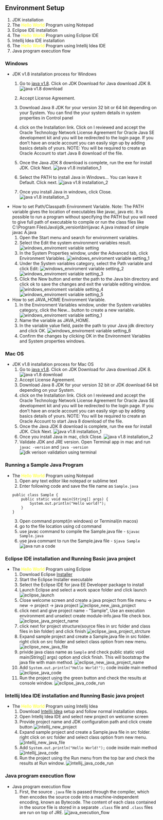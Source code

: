 ## Environment Setup ##
1. JDK installation
2. The <span style="color:yellow">Hello World</span> Program using Notepad
3. Eclipse IDE installation
4. The <span style="color:yellow">Hello World</span> Program using Eclipse IDE
5. Intellij Idea IDE installation
6. The <span style="color:yellow">Hello World</span> Program using Intellij Idea IDE
7. Java program execution flow

### Windows ###
- JDK v1.8 installation process for Windows
    1. Go to [java v1.8](https://www.oracle.com/java/technologies/downloads/#java8). Click on JDK Download for Java download JDK 8.
    ![java v1.8 download](https://github.com/yetanothermasterylearning/Core-Java/blob/main/02.%20Environment%20Setup/Pictures/windows_jdk_v1.8_download.png)
    2. Accept License Agreement.
    3. Download Java 8 JDK for your version 32 bit or 64 bit depending on your System. You can find the your system details in system properties in Control panel

    4. click on the Installation link. Click on I reviewed and accept the Oracle Technology Network License Agreement for Oracle Java SE development kit and you will be redirected to the login page. If you don’t have an oracle account you can easily sign up by adding basics details of yours.
    NOTE: You will be required to create an Oracle Account to start Java 8 download of the file.
    5. Once the Java JDK 8 download is complete, run the exe for install JDK. Click Next.
    ![java v1.8 installation_1](https://github.com/yetanothermasterylearning/Core-Java/blob/main/02.%20Environment%20Setup/Pictures/windows_jdk_installation_1.png)
    6. Select the PATH to install Java in Windows… You can leave it Default. Click next.
    ![java v1.8 installation_2](https://github.com/yetanothermasterylearning/Core-Java/blob/main/02.%20Environment%20Setup/Pictures/windows_jdk_installation_2.png)
    7. Once you install Java in windows, click Close.
    ![java v1.8 installation_3](https://github.com/yetanothermasterylearning/Core-Java/blob/main/02.%20Environment%20Setup/Pictures/windows_jdk_installation_3.png)
- How to set Path/Classpath Environment Variable.
    Note: The PATH variable gives the location of executables like javac, java etc. It is possible to run a program without specifying the PATH but you will need to give full path of executable to compile or run the class files like C:\Program Files\Java\jdk_version\bin\javac A.java instead of simple javac A.java
    1. Open the Start menu and search for environment variables.
    2. Select the Edit the system environment variables result.
    ![windows_enviroment variable setting](https://github.com/yetanothermasterylearning/Core-Java/blob/main/02.%20Environment%20Setup/Pictures/windows_enviroment%20variable%20setting.png)
    3. In the System Properties window, under the Advanced tab, click Environment Variables.
    ![windows_enviroment variable setting_1](https://github.com/yetanothermasterylearning/Core-Java/blob/main/02.%20Environment%20Setup/Pictures/windows_enviroment%20variable%20setting_1.png)
    4. Under the System variables category, select the Path variable and click Edit:
    ![windows_enviroment variable setting_2](https://github.com/yetanothermasterylearning/Core-Java/blob/main/02.%20Environment%20Setup/Pictures/windows_enviroment%20variable%20setting_2.png)
    ![windows_enviroment variable setting_3](https://github.com/yetanothermasterylearning/Core-Java/blob/main/02.%20Environment%20Setup/Pictures/windows_enviroment%20variable%20setting_3.png)
    5. Click the New button and enter the path to the Java bin directory and click ok to save the changes and exit the variable editing window.
    ![windows_enviroment variable setting_4](https://github.com/yetanothermasterylearning/Core-Java/blob/main/02.%20Environment%20Setup/Pictures/windows_enviroment%20variable%20setting_4.png)
    ![windows_enviroment variable setting_5](https://github.com/yetanothermasterylearning/Core-Java/blob/main/02.%20Environment%20Setup/Pictures/windows_enviroment%20variable%20setting_5.png)
- How to set JAVA_HOME Environment Variable.
    1. In the Environment Variables window, under the System variables category, click the New… button to create a new variable.
    ![windows_enviroment variable setting_1](https://github.com/yetanothermasterylearning/Core-Java/blob/main/02.%20Environment%20Setup/Pictures/windows_enviroment%20variable%20setting_1.png)
    2. Name the variable as JAVA_HOME.
    3. In the variable value field, paste the path to your Java jdk directory and click OK.
    ![windows_enviroment variable setting_6](https://github.com/yetanothermasterylearning/Core-Java/blob/main/02.%20Environment%20Setup/Pictures/windows_enviroment%20variable%20setting_6.png)
    4. Confirm the changes by clicking OK in the Environment Variables and System properties windows.

### Mac OS ###
- JDK v1.8 installation process for Mac OS
    1. Go to [java v1.8](https://www.oracle.com/java/technologies/downloads/#java8). Click on JDK Download for Java download JDK 8.
    ![java v1.8 download](https://github.com/yetanothermasterylearning/Core-Java/blob/main/02.%20Environment%20Setup/Pictures/jdk_v1.8_download.png)
    2. Accept License Agreement.
    3. Download Java 8 JDK for your version 32 bit or JDK download 64 bit depending on your System.
    4. click on the Installation link. Click on I reviewed and accept the Oracle Technology Network License Agreement for Oracle Java SE development kit and you will be redirected to the login page. If you don’t have an oracle account you can easily sign up by adding basics details of yours.
    NOTE: You will be required to create an Oracle Account to start Java 8 download of the file.
    5. Once the Java JDK 8 download is complete, run the exe for install JDK. Click Next.
    ![java v1.8 installation_1](https://github.com/yetanothermasterylearning/Core-Java/blob/main/02.%20Environment%20Setup/Pictures/jdk_installation_1.png)
    6. Once you install Java in mac, click Close.
    ![java v1.8 installation_2](https://github.com/yetanothermasterylearning/Core-Java/blob/main/02.%20Environment%20Setup/Pictures/jdk_installation_2.png)
    7. Validate JDK and JRE version. Open Terminal app in mac and run `javac -version` and `java -version`
    ![jdk verison validation using terminal](https://github.com/yetanothermasterylearning/Core-Java/blob/main/02.%20Environment%20Setup/Pictures/terminal_jdk_jre_version_check.png)

### Running a Sample Java Program ###
- The <span style="color:yellow">Hello World</span> Program using Notepad
    1. Open any text editor like notepad or sublime text
    2. Enter following code and save the file name as `Sample.java`
    ```
    public class Sample {
        public static void main(String[] args) {
            System.out.println("Hello world!");
        }
    }
    ```
    3. Open command prompt(in windows) or Terminal(in macos)
    4. go to the file location using cd command
    5. use javac command to compile the Sample.java file - `$javac Sample.java`
    6. use java commant to run the Sample.java file - `$java Sample`
    ![java run a code](https://github.com/yetanothermasterylearning/Core-Java/blob/main/02.%20Environment%20Setup/Pictures/java_code_run.png)

### Eclipse IDE installation and Running Basic java project ###
- The <span style="color:yellow">Hello World</span> Program using Eclipse
    1. Download Eclipse [Installer](http://www.eclipse.org/downloads)
    2. Start the Eclipse Installer executable
    3. Select the Eclipse IDE for java EE Developer package to install
    4. Launch Eclipse and select a work space folder and click launch
    ![eclipse_launch](https://github.com/yetanothermasterylearning/Core-Java/blob/main/02.%20Environment%20Setup/Pictures/eclipse_launch.png)
    5. Close welcome screen and create a java project from file menu -> new -> project -> java project
    ![eclipse_new_java_project](https://github.com/yetanothermasterylearning/Core-Java/blob/main/02.%20Environment%20Setup/Pictures/eclipse_new_java_project.png)
    6. click next and give project name - "Sample", Use an execution environment  and unselect create module-info.java file check box.
    ![eclipse_java_project_name](https://github.com/yetanothermasterylearning/Core-Java/blob/main/02.%20Environment%20Setup/Pictures/eclipse_java_project_name.png)
    7. click next for project structure(source files in src folder and class files in bin folder) and click finish
    ![eclipse_java_project_strcture](https://github.com/yetanothermasterylearning/Core-Java/blob/main/02.%20Environment%20Setup/Pictures/eclipse_java_project_strcture.png)
    8. Expand sample project and create a Sample.java file in src folder. right click on src folder and select class option from new menu.
    ![eclipse_new_java_file](https://github.com/yetanothermasterylearning/Core-Java/blob/main/02.%20Environment%20Setup/Pictures/eclipse_new_java_file.png)
    9. privide java class name as `Sample` and check public static void main(String[] args) option and click finish. This will bootstrap the java file with main method.
    ![eclipse_new_java_project_name](https://github.com/yetanothermasterylearning/Core-Java/blob/main/02.%20Environment%20Setup/Pictures/eclipse_new_java_project_name.png)
    10. Add `System.out.println("Hello World!");` code inside main method
    ![eclipse_java_code](https://github.com/yetanothermasterylearning/Core-Java/blob/main/02.%20Environment%20Setup/Pictures/eclipse_java_code.png)
    11. Run the project using the green button and check the results at console window.
    ![eclipse_java_code_run](https://github.com/yetanothermasterylearning/Core-Java/blob/main/02.%20Environment%20Setup/Pictures/eclipse_java_code_run.png)

### Intellij Idea IDE installation and Running Basic java project ###
- The <span style="color:yellow">Hello World</span> Program using Intellij Idea
    1. Download [Intellij Idea](https://www.jetbrains.com/idea/download/#section=mac) setup and follow normal installation steps.
    2. Open Intellij Idea IDE and select new project on welcome screen
    3. Provide project name and JDK configuration path and click create button
    ![intellij_new_project](https://github.com/yetanothermasterylearning/Core-Java/blob/main/02.%20Environment%20Setup/Pictures/intellij_new_project.png)
    4. Expand sample project and create a Sample.java file in src folder. right click on src folder and select class option from new menu.
    ![intellij_new_java_file](https://github.com/yetanothermasterylearning/Core-Java/blob/main/02.%20Environment%20Setup/Pictures/intellij_new_java_file.png)
    5. Add `System.out.println("Hello World!");` code inside main method
    ![intellij_java_code](https://github.com/yetanothermasterylearning/Core-Java/blob/main/02.%20Environment%20Setup/Pictures/intellij_java_code.png)
    6. Run the project using the Run menu from the top bar and check the results at Run window.
    ![intellij_java_code_run](https://github.com/yetanothermasterylearning/Core-Java/blob/main/02.%20Environment%20Setup/Pictures/intellij_java_code_run.png)


### Java program execution flow ###
- Java program execution flow
    1. First, the source `.java` file is passed through the compiler, which then encodes the source code into a machine-independent encoding, known as Bytecode. The content of each class contained in the source file is stored in a separate `.class` file and `.class` files are run on top of JRE.
    ![java_execution_flow](https://github.com/yetanothermasterylearning/Core-Java/blob/main/02.%20Environment%20Setup/Pictures/java_execution_flow.png)


